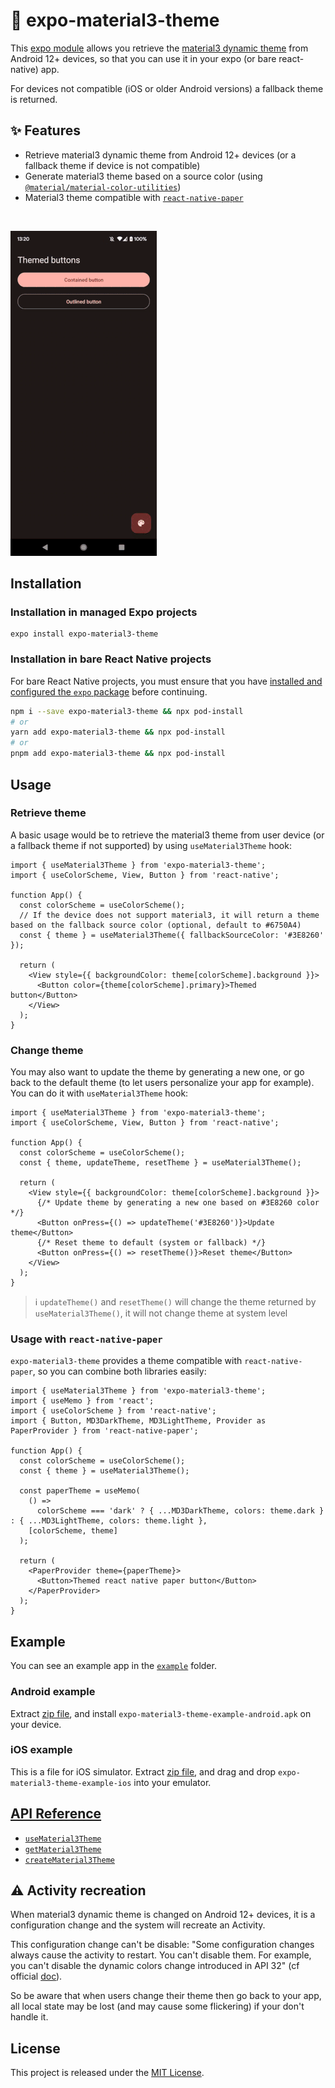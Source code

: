 # 🎨 expo-material3-theme

This [expo module](https://docs.expo.dev/modules/overview/) allows you retrieve the [material3 dynamic theme](https://developer.android.com/develop/ui/views/theming/dynamic-colors) from Android 12+ devices, so that you can use it in your expo (or bare react-native) app.

For devices not compatible (iOS or older Android versions) a fallback theme is returned.

## ✨ Features

- Retrieve material3 dynamic theme from Android 12+ devices (or a fallback theme if device is not compatible)
- Generate material3 theme based on a source color (using [`@material/material-color-utilities`](https://github.com/material-foundation/material-color-utilities/tree/main/typescript))
- Material3 theme compatible with [`react-native-paper`](https://callstack.github.io/react-native-paper/)

<br>

![example-android](docs/example-android.gif)

## Installation

### Installation in managed Expo projects

```
expo install expo-material3-theme
```

### Installation in bare React Native projects

For bare React Native projects, you must ensure that you have [installed and configured the `expo` package](https://docs.expo.dev/bare/installing-expo-modules/) before continuing.

```sh
npm i --save expo-material3-theme && npx pod-install
# or
yarn add expo-material3-theme && npx pod-install
# or
pnpm add expo-material3-theme && npx pod-install
```

## Usage

### Retrieve theme

A basic usage would be to retrieve the material3 theme from user device (or a fallback theme if not supported) by using `useMaterial3Theme` hook:

```tsx
import { useMaterial3Theme } from 'expo-material3-theme';
import { useColorScheme, View, Button } from 'react-native';

function App() {
  const colorScheme = useColorScheme();
  // If the device does not support material3, it will return a theme based on the fallback source color (optional, default to #6750A4)
  const { theme } = useMaterial3Theme({ fallbackSourceColor: '#3E8260' });

  return (
    <View style={{ backgroundColor: theme[colorScheme].background }}>
      <Button color={theme[colorScheme].primary}>Themed button</Button>
    </View>
  );
}
```

### Change theme

You may also want to update the theme by generating a new one, or go back to the default theme (to let users personalize your app for example). You can do it with `useMaterial3Theme` hook:

```tsx
import { useMaterial3Theme } from 'expo-material3-theme';
import { useColorScheme, View, Button } from 'react-native';

function App() {
  const colorScheme = useColorScheme();
  const { theme, updateTheme, resetTheme } = useMaterial3Theme();

  return (
    <View style={{ backgroundColor: theme[colorScheme].background }}>
      {/* Update theme by generating a new one based on #3E8260 color */}
      <Button onPress={() => updateTheme('#3E8260')}>Update theme</Button>
      {/* Reset theme to default (system or fallback) */}
      <Button onPress={() => resetTheme()}>Reset theme</Button>
    </View>
  );
}
```

> ℹ️ `updateTheme()` and `resetTheme()` will change the theme returned by `useMaterial3Theme()`, it will not change theme at system level

### Usage with `react-native-paper`

`expo-material3-theme` provides a theme compatible with `react-native-paper`, so you can combine both libraries easily:

```tsx
import { useMaterial3Theme } from 'expo-material3-theme';
import { useMemo } from 'react';
import { useColorScheme } from 'react-native';
import { Button, MD3DarkTheme, MD3LightTheme, Provider as PaperProvider } from 'react-native-paper';

function App() {
  const colorScheme = useColorScheme();
  const { theme } = useMaterial3Theme();

  const paperTheme = useMemo(
    () =>
      colorScheme === 'dark' ? { ...MD3DarkTheme, colors: theme.dark } : { ...MD3LightTheme, colors: theme.light },
    [colorScheme, theme]
  );

  return (
    <PaperProvider theme={paperTheme}>
      <Button>Themed react native paper button</Button>
    </PaperProvider>
  );
}
```

## Example

You can see an example app in the [`example`](./example/) folder.

### Android example

Extract [zip file](docs/example-apps.zip), and install `expo-material3-theme-example-android.apk` on your device.

### iOS example

This is a file for iOS simulator. Extract [zip file](docs/example-apps.zip), and drag and drop `expo-material3-theme-example-ios` into your emulator.

## [API Reference](docs/API.md)

- [`useMaterial3Theme`](docs/API.md#usematerial3theme)
- [`getMaterial3Theme`](docs/API.md#getmaterial3theme)
- [`createMaterial3Theme`](docs/API.md#creatematerial3theme)

## ⚠️ Activity recreation

When material3 dynamic theme is changed on Android 12+ devices, it is a configuration change and the system will recreate an Activity.

This configuration change can't be disable: "Some configuration changes always cause the activity to restart. You can't disable them. For example, you can't disable the dynamic colors change introduced in API 32" (cf official [doc](https://developer.android.com/guide/topics/resources/runtime-changes#restrict-activity)).

So be aware that when users change their theme then go back to your app, all local state may be lost (and may cause some flickering) if your don't handle it.

## License

This project is released under the [MIT License](https://github.com/pchmn/firebase-cli-github-action/blob/main/license).
